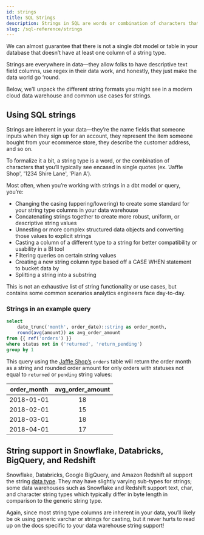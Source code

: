 ```yaml
---
id: strings
title: SQL Strings
description: Strings in SQL are words or combination of characters that you’ll typically see encased in single quotes (ex. 'Jaffle Shop', '1234 Shire Lane', 'Plan A').
slug: /sql-reference/strings
---
```


<head>
    <title>Working with the SQL Strings</title>
</head>

We can almost guarantee that there is not a single dbt model or table in your database that doesn’t have at least one column of a string type.

Strings are everywhere in data—they allow folks to have descriptive text field columns, use regex in their data work, and honestly, they just make the data world go ‘round.

Below, we’ll unpack the different string formats you might see in a modern cloud data warehouse and common use cases for strings.

## Using SQL strings

Strings are inherent in your data—they’re the name fields that someone inputs when they sign up for an account, they represent the item someone bought from your ecommerce store, they describe the customer address, and so on.

To formalize it a bit, a string type is a word, or the combination of characters that you’ll typically see encased in single quotes (ex. 'Jaffle Shop', '1234 Shire Lane', 'Plan A').

Most often, when you’re working with strings in a dbt model or query, you’re:

- Changing the casing (uppering/lowering) to create some standard for your string type columns in your data warehouse
- Concatenating strings together to create more robust, uniform, or descriptive string values
- Unnesting <Term id="json" /> or more complex structured data objects and converting those values to explicit strings
- Casting a column of a different type to a string for better compatibility or usability in a BI tool
- Filtering queries on certain string values
- Creating a new string column type based off a CASE WHEN statement to bucket data by
- Splitting a string into a substring

This is not an exhaustive list of string functionality or use cases, but contains some common scenarios analytics engineers face day-to-day.

### Strings in an example query

```sql
select
	date_trunc('month', order_date)::string as order_month,
	round(avg(amount)) as avg_order_amount
from {{ ref('orders') }}
where status not in ('returned', 'return_pending')
group by 1
```

This query using the [Jaffle Shop’s](https://github.com/dbt-labs/jaffle_shop) `orders` table will return the order month as a string and rounded order amount for only orders with statuses not equal to `returned` or `pending` string values:

| order_month | avg_order_amount |
|:---:|:---:|
| 2018-01-01 | 18 |
| 2018-02-01 | 15 |
| 2018-03-01 | 18 |
| 2018-04-01 | 17 |

## String support in Snowflake, Databricks, BigQuery, and Redshift

Snowflake, Databricks, Google BigQuery, and Amazon Redshift all support the string [data type](/sql-reference/data-types#string-data-types). They may have slightly varying sub-types for strings; some data warehouses such as Snowflake and Redshift support text, char, and character string types which typically differ in byte length in comparison to the generic string type.

Again, since most string type columns are inherent in your data, you’ll likely be ok using generic varchar or strings for casting, but it never hurts to read up on the docs specific to your data warehouse string support!
